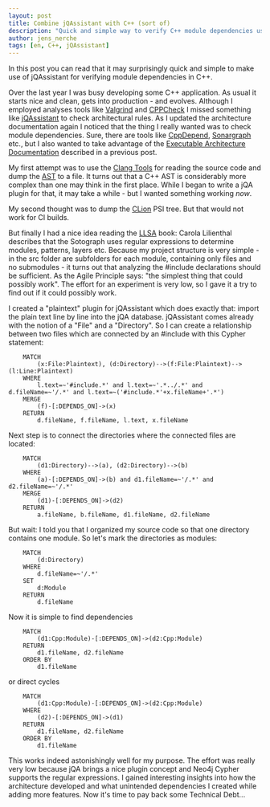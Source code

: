 ```yaml
---
layout: post
title: Combine jQAssistant with C++ (sort of)
description: "Quick and simple way to verify C++ module dependencies using jQAssistant"
author: jens_nerche
tags: [en, C++, jQAssistant]
---
```


In this post you can read that it may surprisingly quick and simple to make use of
jQAssistant for verifying module dependencies in C++.

Over the last year I was busy developing some C++ application. As usual it starts nice and clean,
gets into production - and evolves. Although I employed analyses tools like [Valgrind](http://valgrind.org)
and [CPPCheck](http://cppcheck.sourceforge.net/) I missed something like [jQAssistant](http://jqassistant.org)
to check architectural rules. As I updated the architecture documentation again I noticed that the thing
I really wanted was to check module dependencies. Sure, there are tools like [CppDepend](http://www.cppdepend.com/),
[Sonargraph](https://www.hello2morrow.com/products/sonargraph) etc., but I also wanted to take advantage
of the [Executable Architecture Documentation](http://techblog.kontext-e.de/keeping-architecture-and-doc-in-sync/)
described in a previous post.

My first attempt was to use the [Clang Tools](http://clang.llvm.org/docs/ClangTools.html) for reading the
source code and dump the [AST](https://en.wikipedia.org/wiki/Abstract_syntax_tree) to a file. It turns out that
a C++ AST is considerably more complex than one may think in the first place. While I began to write a jQA plugin
for that, it may take a while - but I wanted something working _now_.

My second thought was to dump the [CLion](http://jetbrains.com/clion) PSI tree. But that would not work
for CI builds.

But finally I had a nice idea reading the [LLSA](http://www.llsa.de) book: Carola Lilienthal describes that
the Sotograph uses regular expressions to determine modules, patterns, layers etc. Because my project structure
is very simple - in the src folder are subfolders for each module, containing only files and no submodules - it
turns out that analyzing the #include declarations should be sufficient. As the Agile Principle says:
"the simplest thing that could possibly work". The effort for an experiment is very low, so I gave it a try
to find out if it could possibly work.

I created a "plaintext" plugin for jQAssistant which does exactly that: import the plain text line by line into
the jQA database. jQAssistant comes already with the notion of a "File" and a "Directory". So I can create
a relationship between two files which are connected by an #include with this Cypher statement:

```cypher
    MATCH
        (x:File:Plaintext), (d:Directory)-->(f:File:Plaintext)-->(l:Line:Plaintext)
    WHERE
        l.text=~'#include.*' and l.text=~'.*../.*' and d.fileName=~'/.*' and l.text=~('#include.*'+x.fileName+'.*')
    MERGE
        (f)-[:DEPENDS_ON]->(x)
    RETURN
        d.fileName, f.fileName, l.text, x.fileName
```

Next step is to connect the directories where the connected files are located:

```cypher
    MATCH
        (d1:Directory)-->(a), (d2:Directory)-->(b)
    WHERE
        (a)-[:DEPENDS_ON]->(b) and d1.fileName=~'/.*' and d2.fileName=~'/.*'
    MERGE
        (d1)-[:DEPENDS_ON]->(d2)
    RETURN
        a.fileName, b.fileName, d1.fileName, d2.fileName
```

But wait: I told you that I organized my source code so that one directory contains one module. So let's mark
the directories as modules:

```cypher
    MATCH
        (d:Directory)
    WHERE
        d.fileName=~'/.*'
    SET
        d:Module
    RETURN
        d.fileName
```

Now it is simple to find dependencies

```cypher
    MATCH
        (d1:Cpp:Module)-[:DEPENDS_ON]->(d2:Cpp:Module)
    RETURN
        d1.fileName, d2.fileName
    ORDER BY
        d1.fileName
```

or direct cycles

```cypher
    MATCH
        (d1:Cpp:Module)-[:DEPENDS_ON]->(d2:Cpp:Module)
    WHERE
        (d2)-[:DEPENDS_ON]->(d1)
    RETURN
        d1.fileName, d2.fileName
    ORDER BY
        d1.fileName
```

This works indeed astonishingly well for my purpose. The effort was really very low
because jQA brings a nice plugin concept and Neo4j Cypher supports the regular expressions.
I gained interesting insights into how the architecture developed and what unintended
dependencies I created while adding more features. Now it's time to pay back some
Technical Debt...
